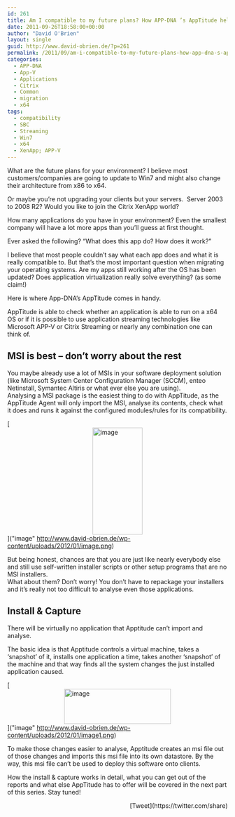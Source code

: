 ```yaml
---
id: 261
title: Am I compatible to my future plans? How APP-DNA ’s AppTitude helps along the way…(Part 1)
date: 2011-09-26T18:58:00+00:00
author: "David O'Brien"
layout: single
guid: http://www.david-obrien.de/?p=261
permalink: /2011/09/am-i-compatible-to-my-future-plans-how-app-dna-s-apptitude-helps-along-the-waypart-1/
categories:
  - APP-DNA
  - App-V
  - Applications
  - Citrix
  - Common
  - migration
  - x64
tags:
  - compatibility
  - SBC
  - Streaming
  - Win7
  - x64
  - XenApp; APP-V
---
```

What are the future plans for your environment? I believe most customers/companies are going to update to Win7 and might also change their architecture from x86 to x64.

Or maybe you’re not upgrading your clients but your servers.&nbsp; Server 2003 to 2008 R2? Would you like to join the Citrix XenApp world? 

How many applications do you have in your environment? Even the smallest company will have a lot more apps than you’ll guess at first thought.

Ever asked the following? “What does this app do? How does it work?”

I believe that most people couldn’t say what each app does and what it is really compatible to. But that’s the most important question when migrating your operating systems. Are my apps still working after the OS has been updated? Does application virtualization really solve everything? (as some claim!)

Here is where App-DNA’s AppTitude comes in handy.

AppTitude is able to check whether an application is able to run on a x64&nbsp; OS or if it is possible to use application streaming technologies like Microsoft APP-V or Citrix Streaming or nearly any combination one can think of. 

## MSI is best – don’t worry about the rest

You maybe already use a lot of MSIs in your software deployment solution (like Microsoft System Center Configuration Manager (SCCM), enteo Netinstall, Symantec Altiris or what ever else you are using).   
Analysing a MSI package is the easiest thing to do with AppTitude, as the AppTitude Agent will only import the MSI, analyse its contents, check what it does and runs it against the configured modules/rules for its compatibility.

[<img style="background-image: none; border-right-width: 0px; padding-left: 0px; padding-right: 0px; display: block; float: none; border-top-width: 0px; border-bottom-width: 0px; margin-left: auto; border-left-width: 0px; margin-right: auto; padding-top: 0px" title="image" border="0" alt="image" src="http://www.david-obrien.de/wp-content/uploads/2012/01/image_thumb.png" width="114" height="244" />]("image" http://www.david-obrien.de/wp-content/uploads/2012/01/image.png)

But being honest, chances are that you are just like nearly everybody else and still use self-written installer scripts or other setup programs that are no MSI installers.   
What about them? Don’t worry! You don’t have to repackage your installers and it’s really not too difficult to analyse even those applications.

## Install & Capture

There will be virtually no application that Apptitude can’t import and analyse. 

The basic idea is that Apptitude controls a virtual machine, takes a ‘snapshot’ of it, installs one application a time, takes another ‘snapshot’ of the machine and that way finds all the system changes the just installed application caused.

[<img style="background-image: none; border-right-width: 0px; padding-left: 0px; padding-right: 0px; display: block; float: none; border-top-width: 0px; border-bottom-width: 0px; margin-left: auto; border-left-width: 0px; margin-right: auto; padding-top: 0px" title="image" border="0" alt="image" src="http://www.david-obrien.de/wp-content/uploads/2012/01/image_thumb1.png" width="244" height="80" />]("image" http://www.david-obrien.de/wp-content/uploads/2012/01/image1.png)

To make those changes easier to analyse, Apptitude creates an msi file out of those changes and imports this msi file into its own datastore. By the way, this msi file can’t be used to deploy this software onto clients. 

How the install & capture works in detail, what you can get out of the reports and what else AppTitude has to offer will be covered in the next part of this series. Stay tuned!

<div style="float: right; margin-left: 10px;">
  [Tweet](https://twitter.com/share)
</div>

